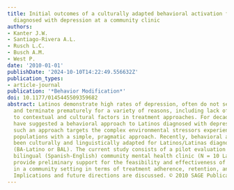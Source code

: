 ```yaml
---
title: Initial outcomes of a culturally adapted behavioral activation for latinas
  diagnosed with depression at a community clinic
authors:
- Kanter J.W.
- Santiago-Rivera A.L.
- Rusch L.C.
- Busch A.M.
- West P.
date: '2010-01-01'
publishDate: '2024-10-10T14:22:49.556632Z'
publication_types:
- article-journal
publication: '*Behavior Modification*'
doi: 10.1177/0145445509359682
abstract: Latinos demonstrate high rates of depression, often do not seek treatment,
  and terminate prematurely for a variety of reasons, including lack of sensitivity
  to contextual and cultural factors in treatment approaches. For decades researchers
  have suggested a behavioral approach to Latinos diagnosed with depression because
  such an approach targets the complex environmental stressors experienced by these
  populations with a simple, pragmatic approach. Recently, behavioral activation has
  been culturally and linguistically adapted for Latinos/Latinas diagnosed with depression
  (BA-Latino or BAL). The current study consists of a pilot evaluation of BAL at a
  bilingual (Spanish-English) community mental health clinic (N = 10 Latinas). Results
  provide preliminary support for the feasibility and effectiveness of BAL for Latinas
  in a community setting in terms of treatment adherence, retention, and outcomes.
  Implications and future directions are discussed. © 2010 SAGE Publications.
---
```

